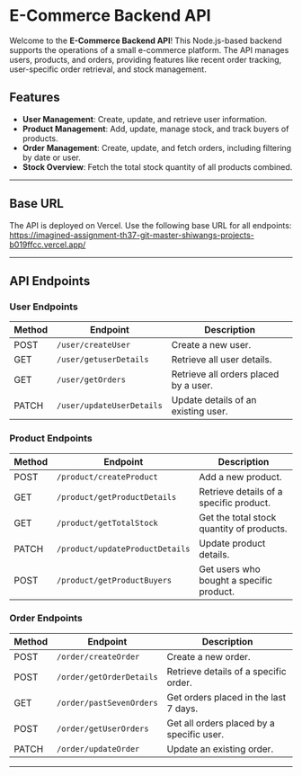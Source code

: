 # E-Commerce Backend API

Welcome to the **E-Commerce Backend API**! This Node.js-based backend supports the operations of a small e-commerce platform. The API manages users, products, and orders, providing features like recent order tracking, user-specific order retrieval, and stock management.

## Features
- **User Management**: Create, update, and retrieve user information.
- **Product Management**: Add, update, manage stock, and track buyers of products.
- **Order Management**: Create, update, and fetch orders, including filtering by date or user.
- **Stock Overview**: Fetch the total stock quantity of all products combined.

---

## Base URL
The API is deployed on Vercel. Use the following base URL for all endpoints:
https://imagined-assignment-th37-git-master-shiwangs-projects-b019ffcc.vercel.app/

---

## API Endpoints

### User Endpoints
| Method | Endpoint                 | Description                                 |
|--------|--------------------------|---------------------------------------------|
| POST   | `/user/createUser`       | Create a new user.                         |
| GET    | `/user/getuserDetails`   | Retrieve all user details.                 |
| GET    | `/user/getOrders`        | Retrieve all orders placed by a user.      |
| PATCH  | `/user/updateUserDetails`| Update details of an existing user.        |

### Product Endpoints
| Method | Endpoint                   | Description                                 |
|--------|----------------------------|---------------------------------------------|
| POST   | `/product/createProduct`   | Add a new product.                         |
| GET    | `/product/getProductDetails`| Retrieve details of a specific product.    |
| GET    | `/product/getTotalStock`   | Get the total stock quantity of products.  |
| PATCH  | `/product/updateProductDetails`| Update product details.                 |
| POST   | `/product/getProductBuyers`| Get users who bought a specific product.   |

### Order Endpoints
| Method | Endpoint                   | Description                                 |
|--------|----------------------------|---------------------------------------------|
| POST   | `/order/createOrder`       | Create a new order.                        |
| POST   | `/order/getOrderDetails`   | Retrieve details of a specific order.      |
| GET    | `/order/pastSevenOrders`   | Get orders placed in the last 7 days.      |
| POST   | `/order/getUserOrders`     | Get all orders placed by a specific user.  |
| PATCH  | `/order/updateOrder`       | Update an existing order.                  |

---
